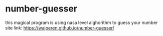 # number-guesser
this magical program is using nasa level alghorithm to guess your number
site link: https://walperen.github.io/number-guesser/
